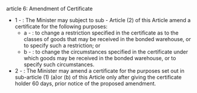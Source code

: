 article 6: Amendment of Certificate

<ul>
			<li>1 - : The Minister may subject to sub - Article (2) of this Article amend a certificate for the following purposes:<ul>
						<li>a - : to change a restriction specified in the certificate as to the classes of goods that may be received in the bonded warehouse, or to specify such a restriction; or <ul>
						</ul></li>						<li>b - : to change the circumstances specified in the certificate under which goods may be received in the bonded warehouse, or to specify such circumstances. <ul>
						</ul></li>			</ul></li>			<li>2 - : The Minister may amend a certificate for the purposes set out in sub-article (1) (a)or (b) of this Article only after giving the certificate holder 60 days, prior notice of the proposed amendment. <ul>
			</ul></li></ul>